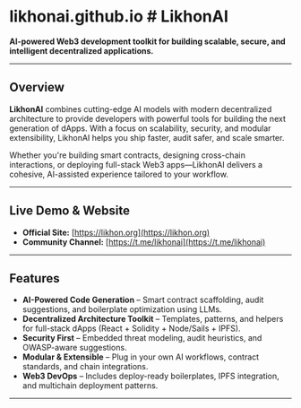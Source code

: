 # likhonai.github.io # LikhonAI

**AI-powered Web3 development toolkit for building scalable, secure, and intelligent decentralized applications.**

---

## Overview

**LikhonAI** combines cutting-edge AI models with modern decentralized architecture to provide developers with powerful tools for building the next generation of dApps. With a focus on scalability, security, and modular extensibility, LikhonAI helps you ship faster, audit safer, and scale smarter.

Whether you're building smart contracts, designing cross-chain interactions, or deploying full-stack Web3 apps—LikhonAI delivers a cohesive, AI-assisted experience tailored to your workflow.

---

## Live Demo & Website

- **Official Site:** [https://likhon.org](https://likhon.org)
- **Community Channel:** [https://t.me/likhonai](https://t.me/likhonai)

---

## Features

- **AI-Powered Code Generation** – Smart contract scaffolding, audit suggestions, and boilerplate optimization using LLMs.
- **Decentralized Architecture Toolkit** – Templates, patterns, and helpers for full-stack dApps (React + Solidity + Node/Sails + IPFS).
- **Security First** – Embedded threat modeling, audit heuristics, and OWASP-aware suggestions.
- **Modular & Extensible** – Plug in your own AI workflows, contract standards, and chain integrations.
- **Web3 DevOps** – Includes deploy-ready boilerplates, IPFS integration, and multichain deployment patterns.

---
